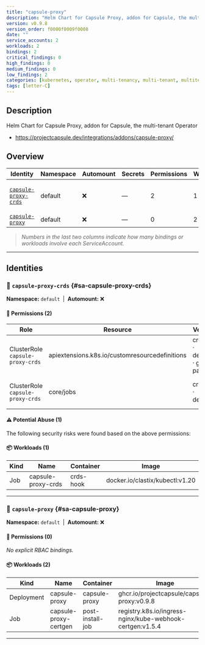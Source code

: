 ```yaml
---
title: "capsule-proxy"
description: "Helm Chart for Capsule Proxy, addon for Capsule, the multi-tenant Operator"
version: v0.9.8
version_order: f0000f0009f0008
date: ""
service_accounts: 2
workloads: 2
bindings: 2
critical_findings: 0
high_findings: 0
medium_findings: 0
low_findings: 2
categories: [kubernetes, operator, multi-tenancy, multi-tenant, multitenancy, multitenant, namespace, proxy]
tags: [letter-C]
---
```


## Description

Helm Chart for Capsule Proxy, addon for Capsule, the multi-tenant Operator

- https://projectcapsule.dev/integrations/addons/capsule-proxy/

## Overview

| Identity                                       | Namespace | Automount | Secrets | Permissions | Workloads | Risk               |
| ---------------------------------------------- | --------- | --------- | ------- | ----------- | --------- | ------------------ |
| [`capsule-proxy-crds`](#sa-capsule-proxy-crds) | default   | ❌        | —       | 2           | 1         | {{< risk "Low" >}} |
| [`capsule-proxy`](#sa-capsule-proxy)           | default   | ❌        | —       | 0           | 2         | —                  |

> _Numbers in the last two columns indicate how many bindings or workloads involve each ServiceAccount._

---

## Identities

### 🤖 `capsule-proxy-crds` {#sa-capsule-proxy-crds}

**Namespace:** `default`  |  **Automount:** ❌

#### 🔑 Permissions (2)

| Role                             | Resource                                       | Verbs                         | Risk             | Tags |
| -------------------------------- | ---------------------------------------------- | ----------------------------- | ---------------- | ---- |
| ClusterRole `capsule-proxy-crds` | apiextensions.k8s.io/customresourcedefinitions | create · delete · get · patch | {{< risk Low >}} |      |
| ClusterRole `capsule-proxy-crds` | core/jobs                                      | create · delete               | {{< risk Low >}} |      |

#### ⚠️ Potential Abuse (1)

The following security risks were found based on the above permissions:

#### 📦 Workloads (1)

| Kind | Name               | Container | Image                           |
| ---- | ------------------ | --------- | ------------------------------- |
| Job  | capsule-proxy-crds | crds-hook | docker.io/clastix/kubectl:v1.20 |

---

### 🤖 `capsule-proxy` {#sa-capsule-proxy}

**Namespace:** `default`  |  **Automount:** ❌

#### 🔑 Permissions (0)

_No explicit RBAC bindings._

#### 📦 Workloads (2)

| Kind       | Name                  | Container        | Image                                                     |
| ---------- | --------------------- | ---------------- | --------------------------------------------------------- |
| Deployment | capsule-proxy         | capsule-proxy    | ghcr.io/projectcapsule/capsule-proxy:v0.9.8               |
| Job        | capsule-proxy-certgen | post-install-job | registry.k8s.io/ingress-nginx/kube-webhook-certgen:v1.5.4 |

---
